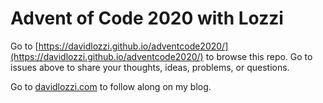# Advent of Code 2020 with Lozzi

Go to [https://davidlozzi.github.io/adventcode2020/](https://davidlozzi.github.io/adventcode2020/) to browse this repo. Go to issues above to share your thoughts, ideas, problems, or questions.

Go to [davidlozzi.com](https://davidlozzi.com/tag/advent-of-code/) to follow along on my blog.
